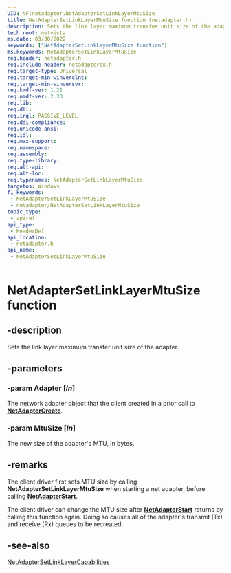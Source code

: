 ```yaml
---
UID: NF:netadapter.NetAdapterSetLinkLayerMtuSize
title: NetAdapterSetLinkLayerMtuSize function (netadapter.h)
description: Sets the link layer maximum transfer unit size of the adapter.
tech.root: netvista
ms.date: 03/30/2022
keywords: ["NetAdapterSetLinkLayerMtuSize function"]
ms.keywords: NetAdapterSetLinkLayerMtuSize
req.header: netadapter.h
req.include-header: netadaptercx.h
req.target-type: Universal
req.target-min-winverclnt: 
req.target-min-winversvr: 
req.kmdf-ver: 1.21
req.umdf-ver: 2.33 
req.lib: 
req.dll: 
req.irql: PASSIVE_LEVEL
req.ddi-compliance: 
req.unicode-ansi: 
req.idl: 
req.max-support: 
req.namespace: 
req.assembly: 
req.type-library: 
req.alt-api: 
req.alt-loc: 
req.typenames: NetAdapterSetLinkLayerMtuSize
targetos: Windows
f1_keywords:
 - NetAdapterSetLinkLayerMtuSize
 - netadapter/NetAdapterSetLinkLayerMtuSize
topic_type:
 - apiref
api_type:
 - HeaderDef
api_location:
 - netadapter.h
api_name:
 - NetAdapterSetLinkLayerMtuSize
---
```


# NetAdapterSetLinkLayerMtuSize function


## -description

Sets the link layer maximum transfer unit size of the adapter.

## -parameters

### -param Adapter [_In_]

The network adapter object that the client created in a prior call to [**NetAdapterCreate**](nf-netadapter-netadaptercreate.md).

### -param MtuSize [_In_]

The new size of the adapter's MTU, in bytes.

## -remarks

The client driver first sets MTU size by calling **NetAdapterSetLinkLayerMtuSize** when starting a net adapter, before calling [**NetAdapterStart**](nf-netadapter-netadapterstart.md).

The client driver can change the MTU size after [**NetAdapterStart**](nf-netadapter-netadapterstart.md) returns by calling this function again. Doing so causes all of the adapter's transmit (Tx) and receive (Rx) queues to be recreated.

## -see-also

[NetAdapterSetLinkLayerCapabilities](nf-netadapter-netadaptersetlinklayercapabilities.md)

